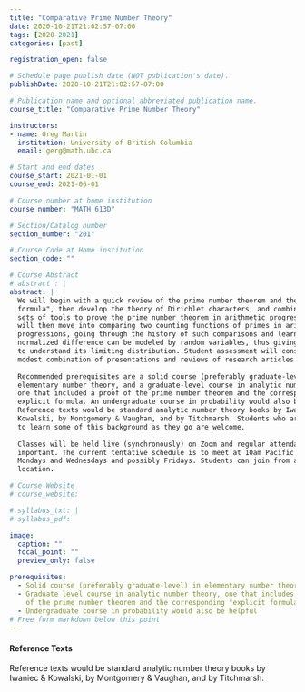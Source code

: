 ```yaml
---
title: "Comparative Prime Number Theory"
date: 2020-10-21T21:02:57-07:00
tags: [2020-2021]
categories: [past]

registration_open: false

# Schedule page publish date (NOT publication's date).
publishDate: 2020-10-21T21:02:57-07:00

# Publication name and optional abbreviated publication name.
course_title: "Comparative Prime Number Theory"

instructors:
- name: Greg Martin
  institution: University of British Columbia
  email: gerg@math.ubc.ca

# Start and end dates
course_start: 2021-01-01
course_end: 2021-06-01

# Course number at home institution
course_number: "MATH 613D"

# Section/Catalog number
section_number: "201"

# Course Code at Home institution
section_code: ""

# Course Abstract
# abstract : |
abstract: |
  We will begin with a quick review of the prime number theorem and the "explicit
  formula", then develop the theory of Dirichlet characters, and combine these two
  sets of tools to prove the prime number theorem in arithmetic progressions. We
  will then move into comparing two counting functions of primes in arithmetic
  progressions, going through the history of such comparisons and learning how the
  normalized difference can be modeled by random variables, thus giving us a way
  to understand its limiting distribution. Student assessment will consist of some
  modest combination of presentations and reviews of research articles.
  
  Recommended prerequisites are a solid course (preferably graduate-level) in
  elementary number theory, and a graduate-level course in analytic number theory,
  one that included a proof of the prime number theorem and the corresponding
  explicit formula. An undergraduate course in probability would also be helpful.
  Reference texts would be standard analytic number theory books by Iwaniec &
  Kowalski, by Montgomery & Vaughan, and by Titchmarsh. Students who are willing
  to learn some of this background as they go are welcome.
  
  Classes will be held live (synchronously) on Zoom and regular attendance will be
  important. The current tentative schedule is to meet at 10am Pacific time on
  Mondays and Wednesdays and possibly Fridays. Students can join from any physical
  location.

# Course Website
# course_website: 

# syllabus_txt: |
# syllabus_pdf:

image:
  caption: ""
  focal_point: ""
  preview_only: false

prerequisites:
  - Solid course (preferably graduate-level) in elementary number theory
  - Graduate level course in analytic number theory, one that includes a proof
    of the prime number theorem and the corresponding "explicit formula"
  - Undergraduate course in probability would also be helpful
# Free form markdown below this point
---
```

#### Reference Texts
Reference texts would be standard analytic number theory books by Iwaniec &
Kowalski, by Montgomery & Vaughan, and by Titchmarsh.
